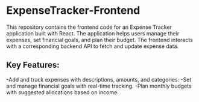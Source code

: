 # ExpenseTracker-Frontend
This repository contains the frontend code for an Expense Tracker application built with React. The application helps users manage their expenses, set financial goals, and plan their budget. The frontend interacts with a corresponding backend API to fetch and update expense data.

## Key Features:

-Add and track expenses with descriptions, amounts, and categories.
-Set and manage financial goals with real-time tracking.
-Plan monthly budgets with suggested allocations based on income.
